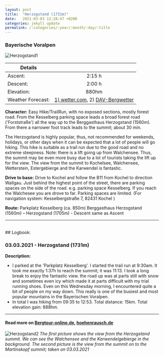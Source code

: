 ```yaml
---
layout: post
title:  "Herzogstand (1731m)"
date:   2021-03-03 12:28:47 +0200
categories: jekyll update
permalink: /:categories/:year/:month/:day/:title
---
```

### Bayerische Voralpen

![Herzogstand1](/hikingblog.github.io/assets/img/hiking/2021_03_03_Herzogstand_1.jpg)


| Details       |               |
| ------------- |:-------------:|
| Ascent:       | 2:15 h  |
| Descent:      | 2:00 h  |
| Elevation:    | 880hm   |
| Weather Forecast: | [1) wetter.com](https://www.wetter.com/deutschland/kochel-am-see/kochel/DE0005655.html), 2) [DAV-Bergwetter](https://www.alpenverein.de/DAV-Services/Bergwetter/Allgaeu-Karwendel-Ammergau-Zugspitze-Arlberg/#2021-02-26)|


**Character:** Easy Hike/TrailRun, with no exposed sections, mostly forest road. From the Kesselberg parking space leads a broad forest road ('Forststraße') all the way up to the Berggasthaus Herzogstand (1560m). From there a narrower foot track leads to the summit; about 30 min.

The Herzogstand is highly popular, thus, not recommended for weekends, holidays, or other days when it can be expected that a lot of people will go hiking. This hike is suitable as a trail run due to the good road and no extreme steepness. Note: there is a lift going up from Walchensee. Thus, the summit may be even more busy due to a lot of tourists taking the lift up for the view.
The view from the summit to Kochelsee, Walchensee, Wetterstein, Estergebierge and the Karwendel is fantastic.


**Drive to base:**
Drive to Kochel and follow the B11 from Kochel to direction Wallgau. Just behind the highest point of the street, there are parking spaces on the side of the road. e.g. parking space Kesselberg. If you reach the Walchesee you are drove to far. Parking spaces are limited. (For navigation system:  Kesselbergstraße 7, 82431 Kochel )

**Route:**  Parkplatz Kesselberg (ca. 850m) Berggasthaus Herzogstand (1560m) – Herzogstand (1705m) - Descent same as Ascent



-------
<br>
## Logbook:

### 03.03.2021 - Herzogstand (1731m)

**Description:**
- I parked at the 'Parkplatz Kesselberg'. I started the trail run at 9:30am.
It took me exactly 1:37h to reach the summit; it was 11:13. I took a long break to enjoy the fantastic view.
the road up was at parts still with snow and sometimes even icy which made it at parts difficult with my trial running shoes. Even on this Wednesday morning, I encountered quite a bit of people on my way down. This really is one of the busiest and most popular mountains in the Bayerischen Voralpen.
- In total I was hiking from 09:35 to 12:53. Total distance: 15km. Total elevation gain: 888hm. 



---
#### Read more on  [Bergtour-online.de](https://www.bergtour-online.de/bergtouren/bergwanderungen/leicht/herzogstand-wanderung-walchensee/), [hoehenrausch.de](https://www.hoehenrausch.de/berge/herzogstand/)

![Herzogstand2](/hikingblog.github.io/assets/img/hiking/2021_03_03_Herzogstand_2.jpg)
*The first picture shows the view from the Herzogstand summit. We can see the Walchensee and the Karwendelgebierge in the background. The second picture is the view from the summit on to the Martinskopf summit; taken on 03.03.2021*
